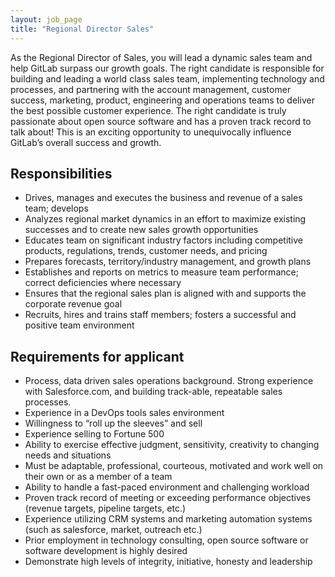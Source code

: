 ```yaml
---
layout: job_page
title: "Regional Director Sales"
---
```


As the Regional Director of Sales, you will lead a dynamic sales team and help GitLab surpass our growth goals. 
The right candidate is responsible for building and leading a world class sales team, implementing technology and processes, and partnering with the account management, customer success, marketing, product, engineering and operations teams to deliver the best possible customer experience.
The right candidate is truly passionate about open source software and has a proven track record to talk about! This is an exciting opportunity to unequivocally influence GitLab’s overall success and growth.

## Responsibilities

* Drives, manages and executes the business and revenue of a sales team; develops
* Analyzes regional market dynamics in an effort to maximize existing successes and to create new sales growth opportunities
* Educates team on significant industry factors including competitive products, regulations, trends, customer needs, and pricing
* Prepares forecasts, territory/industry management, and growth plans
* Establishes and reports on metrics to measure team performance; correct deficiencies where necessary
* Ensures that the regional sales plan is aligned with and supports the corporate revenue goal
* Recruits, hires and trains staff members; fosters a successful and positive team environment

## Requirements for applicant

* Process, data driven sales operations background. Strong experience with Salesforce.com, and building track-able, repeatable sales processes.
* Experience in a DevOps tools sales environment
* Willingness to “roll up the sleeves” and sell
* Experience selling to Fortune 500
* Ability to exercise effective judgment, sensitivity, creativity to changing needs and situations
* Must be adaptable, professional, courteous, motivated and work well on their own or as a member of a team
* Ability to handle a fast-paced environment and challenging workload
* Proven track record of meeting or exceeding performance objectives (revenue targets, pipeline targets, etc.)
* Experience utilizing CRM systems and marketing automation systems (such as salesforce, market, outreach etc.)
* Prior employment in technology consulting, open source software or software development is highly desired
* Demonstrate high levels of integrity, initiative, honesty and leadership
